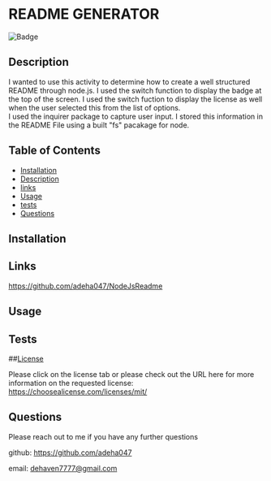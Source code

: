 # README GENERATOR

  ![Badge](https://img.shields.io/badge/license-MIT-blue)

  ## Description 

I wanted to use this activity to determine how to create a well structured README through node.js. 
I used the switch function to display the badge at the top of the screen.
I used the switch fuction to display the license as well when the user selected this from the list of options.  
I used the inquirer package to capture user input. 
I stored this information in the README File using a built "fs" pacakage for node. 






## Table of Contents

* [Installation](#installation)
* [Description](#Description)
* [links](#links)
* [Usage](#Usage)
* [tests](#tests)
* [Questions](#Questions)


## Installation



## Links 
https://github.com/adeha047/NodeJsReadme


## Usage



## Tests



##[License](https://choosealicense.com/licenses/mit/)

Please click on the license tab or please check out the URL here for more information on the requested license: https://choosealicense.com/licenses/mit/


## Questions

Please reach out to me if you have any further questions 

github: https://github.com/adeha047

email: dehaven7777@gmail.com


